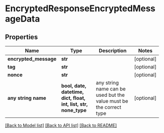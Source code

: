 # EncryptedResponseEncryptedMessageData


## Properties
Name | Type | Description | Notes
------------ | ------------- | ------------- | -------------
**encrypted_message** | **str** |  | [optional] 
**tag** | **str** |  | [optional] 
**nonce** | **str** |  | [optional] 
**any string name** | **bool, date, datetime, dict, float, int, list, str, none_type** | any string name can be used but the value must be the correct type | [optional]

[[Back to Model list]](../README.md#documentation-for-models) [[Back to API list]](../README.md#documentation-for-api-endpoints) [[Back to README]](../README.md)


